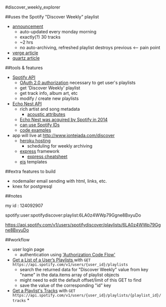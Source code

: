 #discover_weekly_explorer

##uses the Spotify "Discover Weekly" playlist
* [announcement](https://press.spotify.com/li/2015/07/20/introducing-discover-weekly-your-ultimate-personalised-playlist/)
	* auto-updated every monday morning
	* exactly(?) 30 tracks
	* ~2 hrs
	* no auto-archiving, refreshed playlist destroys previous <-- pain point
* [verge article](http://www.theverge.com/2015/9/30/9416579/spotify-discover-weekly-online-music-curation-interview)
* [quartz article](http://qz.com/571007/the-magic-that-makes-spotifys-discover-weekly-playlists-so-damn-good/)

##tools & features
* [Spotify API](https://developer.spotify.com/web-api/)
	* [OAuth 2.0 authorization](http://oauth.net/) necessary to get user's playlists
	* get 'Discover Weekly' playlist
	* get track info, album art, etc
	* modify / create new playlists
* [Echo Nest API](http://developer.echonest.com/docs/v4)
	* rich artist and song metadata
		* [acoustic attributes](http://developer.echonest.com/acoustic-attributes.html)
	* [Echo Nest was acquired by Spotify in 2014](https://developer.spotify.com/news-stories/2014/03/06/echo-nest-joins-spotify/)
	* [can use Spotify IDs](https://developer.spotify.com/spotify-echo-nest-api/)
	* [code examples](https://developer.spotify.com/web-api/code-examples/)
* app will live at http://www.jontejada.com/discover
	* [heroku hosting](https://www.heroku.com)
		* scheduling for weekly archiving
	* [express](http://expressjs.com/en/4x/api.html) framework
		* [express cheatsheet](http://ricostacruz.com/cheatsheets/express.html)
	* [ejs](https://www.npmjs.com/package/ejs) templates

##extra features to build
* nodemailer email sending with html, links, etc.
* knex for postgresql

##notes

my id : 124092907

spotify:user:spotifydiscover:playlist:6LA0z4WWp79Ggne8BxyuDo

https://api.spotify.com/v1/users/spotifydiscover/playlists/6LA0z4WWp79Ggne8BxyuDo

##workflow
* user login page
	* authentication using ['Authorization Code Flow'](https://developer.spotify.com/web-api/authorization-guide/#authorization_code_flow)
* [Get a List of a User’s Playlists
](https://developer.spotify.com/web-api/get-list-users-playlists/) with `GET https://api.spotify.com/v1/users/{user_id}/playlists`
	* search the returned data for "Discover Weekly" value from key "name" in the data.items array of playlist objects
	* might need to edit the default offset/limit of this GET to find
	* save the value of the corresponding "id" key
* [Get a Playlist's Tracks](https://developer.spotify.com/web-api/get-playlists-tracks/) with `GET https://api.spotify.com/v1/users/{user_id}/playlists/{playlist_id}/tracks`
	* 








